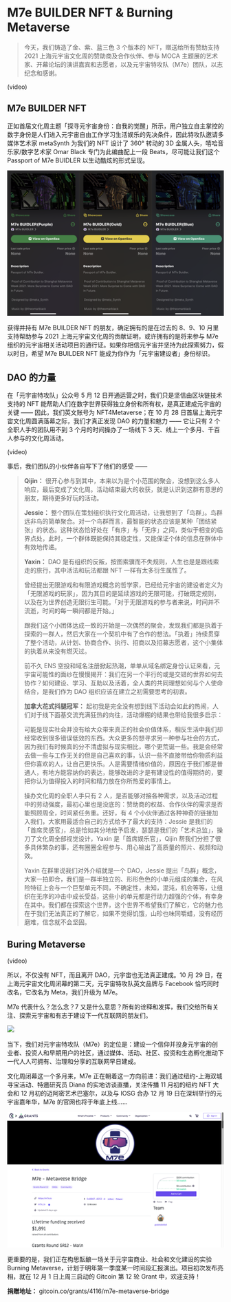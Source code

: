 # M7e BUILDER NFT & Burning Metaverse

> 今天，我们铸造了金、紫、蓝三色 3 个版本的 NFT，赠送给所有赞助支持 2021 上海元宇宙文化周的赞助商及合作伙伴、参与 MOCA 主题展的艺术家、开幕论坛的演讲嘉宾和志愿者，以及元宇宙特攻队（M7e）团队，以志纪念和感谢。

(video)

## M7e BUILDER NFT

正如首届文化周主题「探寻元宇宙身份：自我的觉醒」所示，用户独立自主掌控的数字身份是人们进入元宇宙自由工作学习生活娱乐的先决条件，因此特攻队邀请多媒体艺术家 metaSynth 为我们的 NFT 设计了 360° 转动的 3D 金属人头，嘻哈音乐家/数字艺术家 Omar Black 专门为此编曲配上一段 Beats，尽可能让我们这个 Passport of M7e BUIDLER 以生动酷炫的形式呈现。

![](./nft.png)

获得并持有 M7e BUILDER NFT 的朋友，确定拥有的是在过去的 8、9、10 月里支持帮助参与 2021 上海元宇宙文化周的贡献证明，或许拥有的是将来参与 M7e 组织的元宇宙相关活动项目的通行证。如果你相信元宇宙并坚持为此探索努力，假以时日，希望 M7e BUILDER NFT 能成为你作为「元宇宙建设者」身份标识。

## DAO 的力量

在「元宇宙特攻队」公众号 5 月 12 日开通运营之时，我们只是坚信由区块链技术支持的 NFT 能帮助人们在数字世界获得独立身份和所有权，是真正建成元宇宙的关键 —— 因此，我们英文账号为 NFT4Metaverse；在 10 月 28 日首届上海元宇宙文化周圆满落幕之际，我们才真正发现 DAO 的力量和魅力 —— 它让只有 2 个全职人手的团队用不到 3 个月的时间操办了一场线下 3 天、线上一个多月、千百人参与的文化周活动。

(video)

事后，我们团队的小伙伴各自写下了他们的感受 ——

> **Qijin：** 很开心参与到其中，本来以为是个小范围的聚会，没想到这么多人响应，最后变成了文化周。活动结束最大的收获，就是认识到这群有意思的朋友，期待更多好玩的活动。
>
> **Jessie：** 整个团队在策划组织执行文化周活动，让我想到了「鸟群」。鸟群远非鸟的简单聚合。对一个鸟群而言，最智能的状态应该是某种「团结紧张」的状态。这种状态恰好处在「有序」与「无序」之间，类似于相变的临界点处，此时，一个群体既能保持其稳定性，又能保证个体的信息在群体中有效地传递。
>
> **Yaxin：** DAO 是有组织的反叛，按图索骥而不失规则，人生也是是跟线索走的旅行，其中活法和玩法都跟 NFT 一样有太多衍生属性了。
>
> 曾经提出无限游戏和有限游戏概念的哲学家，已经给元宇宙的建设者定义为「无限游戏的玩家」，因为其目的是延续游戏的无限可能，打破既定规则，以及在为世界创造无限衍生可能。「对于无限游戏的参与者来说，时间并不流逝，时间的每一瞬间都是开始。」
>
> 跟我们这个小团体达成一致的开始是一次偶然的聚会，发现我们都是执着于探索的一群人，然后大家在一个契机中有了合作的想法。「执着」持续贯穿了整个活动，从计划、协商合作、执行、招商以及招募志愿者，这个小集体的执着从来没有燃灭过。
>
> 前不久 ENS 空投和域名注册掀起热潮，单单从域名绑定身份认证来看，元宇宙可能性的面纱在慢慢揭开：我们在另一个平行的或是交错的世界如何去协作？如何建设、学习、互助以及活着，全人类的共同理想如何与个人使命结合，是我们作为 DAO 组织应该在建立之初需要思考的初衷。
>
> **加拿大花式抖腿冠军：** 起初我是完全没有想到线下活动会如此的热闹，人们对于线下面基交流充满狂热的向往，活动爆棚的结果也带给我很多启示：
>
> 可能是现实社会并没有给大众带来真正的社会价值体系，相反生活中我们却经常收到很多错误低效的东西。大众更多的想寻求另一种参与社会的方式，因为我们有时候真的分不清虚拟与现实相比，哪个更荒诞一些。我是会经常去做一些与工作无关的但是自己喜欢的事，认识一些不直接带给你物质利益但你喜欢的人，让自己更快乐。人是需要情绪价值的，原因在于我们都是普通人，有地方能容纳你的表达，能够改进的才是有建设性的值得期待的，要把你认为值得投入的时间和精力放在你所热爱的事情上。
>
> 操办文化周的全职人手只有 2 人，是否能够对接各种需求，以及活动过程中的劳动强度，最初心里也是没底的：赞助商的权益、合作伙伴的需求是否能照顾周全，时间紧任务重。还好，有 4 个小伙伴通过各种神奇的链接加入我们，大家用最适合自己的方式给予了最大的支持：Jessie 是我们的「首席灵感官」，总是恰如其分地给予启发，瑟瑟是我们的「艺术总监」，操刀了文化周全部视觉设计，Yaxin 是「首席娱乐官」，Qijin 帮我们分担了很多具体繁杂的事，还有圈圈全程参与、用心输出了高质量的照片、视频和动效。
>
> Yaxin 在群里说我们对外介绍就是一个 DAO，Jessie 提出「鸟群」概念，大家一拍即合，我们是一群半独立的、形形色色的小单元组成的集合，在风险特征上会与一个巨型单元不同，不确定性，未知，混沌，机会等等，让组织在无序的冲击中成长受益，这些小的单元都是行动力超强的个体，有幸身在其中。我们都在探索这个世界，这个世界不希望我们了解它，它的魅力也在于我们无法真正的了解它，如果不觉得饥饿，山珍也味同嚼蜡，没有经历磨难，信念就不会坚固。

## Buring Metaverse

(video)

所以，不仅没有 NFT，而且离开 DAO，元宇宙也无法真正建成。10 月 29 日，在上海元宇宙文化周闭幕的第二天，元宇宙特攻队英文品牌与 Facebook 恰巧同时改名，它改名为 Meta，我们升级为 M7e。

M7e 代表什么？怎么念？7 又是什么意思？所有的诠释和发挥，我们交给所有关注、探索元宇宙和有志于建设下一代互联网的朋友们。

![](./ending.png)

当下，我们对元宇宙特攻队（M7e）的定位是：建设一个信仰并投身元宇宙的创业者、投资人和早期用户的社区，通过媒体、活动、社区、投资和生态孵化推动下一代人人可拥有、治理和分享的互联网早日建成。

文化周闭幕这一个多月来，M7e 正在朝着这一方向前进：我们通过纽约-上海双城寻宝活动、特邀研究员 Diana 的实地访谈直播，关注传播 11 月初的纽约 NFT 大会和 12 月初的迈阿密艺术巴塞尔，以及与 IOSG 合办 12 月 19 日在深圳举行的元宇宙嘉年华，M7e 的官网也将于年底上线……

![](./grant.png)

更重要的是，我们正在构思酝酿一场关于元宇宙商业、社会和文化建设的实验 Burning Metaverse，计划于明年第一季度某一时间段汇报演出。项目初次发布亮相，就在 12 月 1 日上周三启动的 Gitcoin 第 12 轮 Grant 中，欢迎支持！

**捐赠地址：** gitcoin.co/grants/4116/m7e-metaverse-bridge
